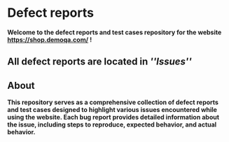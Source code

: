# **Defect reports**

**Welcome to the defect reports and test cases repository for the website https://shop.demoqa.com/ !**

## **All defect reports are located in _''Issues''_**


## **About**

**This repository serves as a comprehensive collection of defect reports and test cases designed to highlight various issues encountered while using the website. 
Each bug report provides detailed information about the issue, including steps to reproduce, expected behavior, and actual behavior.**

